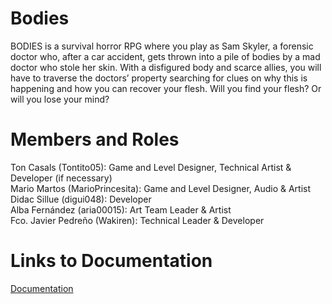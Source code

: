 # Bodies

BODIES is a survival horror RPG where you play as Sam Skyler, a forensic doctor who, after a car accident, gets thrown into a pile of bodies by a mad doctor who stole her skin. With a disfigured body and scarce allies, you will have to traverse the doctors’ property searching for clues on why this is happening and how you can recover your flesh.
Will you find your flesh? Or will you lose your mind?

# Members and Roles

Ton Casals (Tontito05): Game and Level Designer, Technical Artist & Developer (if necessary)  
Mario Martos (MarioPrincesita): Game and Level Designer, Audio & Artist  
Didac Sillue (digui048): Developer  
Alba Fernández (aria00015): Art Team Leader & Artist  
Fco. Javier Pedreño (Wakiren): Technical Leader & Developer  

# Links to Documentation
<a href="https://drive.google.com/drive/folders/1i3_Qv9t4M01fuHDAjrKHgk-LapJa3BmO">Documentation</a>

